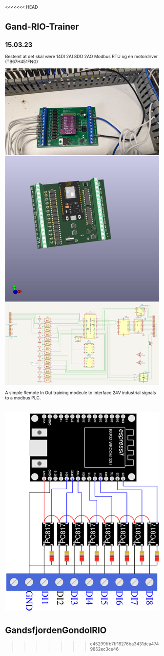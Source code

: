<<<<<<< HEAD
# Gand-RIO-Trainer
## 15.03.23
Bestemt at det skal være 14DI 2AI 8DO 2AO Modbus RTU og en motordriver (TB67H451FNG)

![alt text](https://github.com/mosy/GandsfjordenGondolRIO/blob/master/Bilder/RIO.jpg "Logo Title Text 1")
![alt text](https://github.com/mosy/Gand-RIO-Trainer/blob/master/Bilder/ESP32RIO.jpg "Logo Title Text 1")
![alt text](https://github.com/mosy/Gand-RIO-Trainer/blob/master/Bilder/diagram.png "Logo Title Text 1")

A simple Remote In Out training modeule to interface 24V industrial signals to a modbus PLC. 

![alt text](https://github.com/mosy/Gand-RIO-Trainer/blob/master/Tegninger/Kobling.svg "Logo Title Text 1")
=======
# GandsfjordenGondolRIO
>>>>>>> c45299ffb7ff16276ba3431dea4749862ec3ce46
